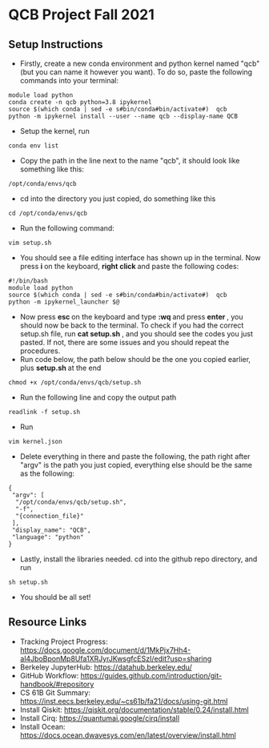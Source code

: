 # QCB Project Fall 2021

## Setup Instructions
* Firstly, create a new conda environment and python kernel named "qcb" (but you can name it however you want). To do so, paste the following commands into your terminal:
```
module load python
conda create -n qcb python=3.8 ipykernel
source $(which conda | sed -e s#bin/conda#bin/activate#)  qcb
python -m ipykernel install --user --name qcb --display-name QCB
```
* Setup the kernel, run
```
conda env list
```
* Copy the path in the line next to the name "qcb", it should look like something like this:
```
/opt/conda/envs/qcb
```
* cd into the directory you just copied, do something like this
```
cd /opt/conda/envs/qcb
```
* Run the following command:
```
vim setup.sh
```
* You should see a file editing interface has shown up in the terminal. Now press <b> i </b> on the keyboard, <b> right click </b> and paste the following codes:
```
#!/bin/bash
module load python
source $(which conda | sed -e s#bin/conda#bin/activate#)  qcb
python -m ipykernel_launcher $@
```
* Now press <b> esc </b> on the keyboard and type <b> :wq </b> and press <b> enter </b>, you should now be back to the terminal. To check if you had the correct setup.sh file, run <b> cat setup.sh </b>, and you should see the codes you just pasted. If not, there are some issues and you should repeat the procedures.
* Run code below, the path below should be the one you copied earlier, plus <b> setup.sh </b> at the end
```
chmod +x /opt/conda/envs/qcb/setup.sh
```
* Run the following line and copy the output path
```
readlink -f setup.sh
```
* Run
```
vim kernel.json
```
* Delete everything in there and paste the following, the path right after "argv" is the path you just copied, everything else should be the same as the following:
```
{
 "argv": [
  "/opt/conda/envs/qcb/setup.sh",
  "-f",
  "{connection_file}"
 ],
 "display_name": "QCB",
 "language": "python"
}
```
* Lastly, install the libraries needed. cd into the github repo directory, and run
```
sh setup.sh
```
* You should be all set!

## Resource Links
* Tracking Project Progress: https://docs.google.com/document/d/1MkPjx7Hh4-al4JboBponMp8Ufa1XRJyrJKwsgfcESzI/edit?usp=sharing
* Berkeley JupyterHub: https://datahub.berkeley.edu/
* GitHub Workflow: https://guides.github.com/introduction/git-handbook/#repository
* CS 61B Git Summary: https://inst.eecs.berkeley.edu/~cs61b/fa21/docs/using-git.html
* Install Qiskit: https://qiskit.org/documentation/stable/0.24/install.html
* Install Cirq: https://quantumai.google/cirq/install
* Install Ocean: https://docs.ocean.dwavesys.com/en/latest/overview/install.html
